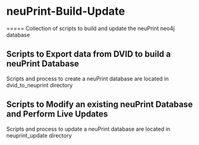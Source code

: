 # neuPrint-Build-Update
=====
Collection of scripts to build and update the neuPrint neo4j database

## Scripts to Export data from DVID to build a neuPrint Database
Scripts and process to create a neuPrint database are located in dvid_to_neuprint directory

## Scripts to Modify an existing neuPrint Database and Perform Live Updates
Scripts	and process to update a neuPrint database are located in neuprint_update directory